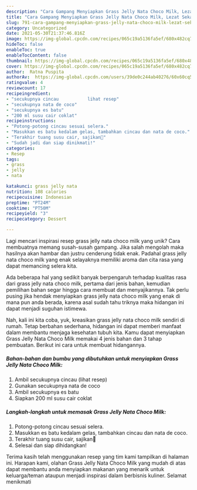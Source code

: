 ```yaml
---
description: "Cara Gampang Menyiapkan Grass Jelly Nata Choco Milk, Lezat Sekali"
title: "Cara Gampang Menyiapkan Grass Jelly Nata Choco Milk, Lezat Sekali"
slug: 791-cara-gampang-menyiapkan-grass-jelly-nata-choco-milk-lezat-sekali
category: Uncategorized
date: 2021-05-30T21:37:46.816Z
image: https://img-global.cpcdn.com/recipes/065c19a5136fa5ef/680x482cq70/grass-jelly-nata-choco-milk-foto-resep-utama.jpg
hideToc: false
enableToc: true
enableTocContent: false
thumbnail: https://img-global.cpcdn.com/recipes/065c19a5136fa5ef/680x482cq70/grass-jelly-nata-choco-milk-foto-resep-utama.jpg
cover: https://img-global.cpcdn.com/recipes/065c19a5136fa5ef/680x482cq70/grass-jelly-nata-choco-milk-foto-resep-utama.jpg
author:  Ratna Puspita
authorAv:  https://img-global.cpcdn.com/users/39de0c244ab40276/60x60cq50/avatar.jpg
ratingvalue: 4
reviewcount: 17
recipeingredient:
- "secukupnya cincau           lihat resep"
- "secukupnya nata de coco"
- "secukupnya es batu"
- "200 ml susu cair coklat"
recipeinstructions:
- "Potong-potong cincau sesuai selera."
- "Masukkan es batu kedalam gelas, tambahkan cincau dan nata de coco."
- "Terakhir tuang susu cair, sajikan💜"
- "Sudah jadi dan siap dinikmati!"
categories:
- Resep
tags:
- grass
- jelly
- nata

katakunci: grass jelly nata 
nutrition: 108 calories
recipecuisine: Indonesian
preptime: "PT24M"
cooktime: "PT50M"
recipeyield: "3"
recipecategory: Dessert

---
```



Lagi mencari inspirasi resep grass jelly nata choco milk yang unik? Cara membuatnya memang susah-susah gampang. Jika salah mengolah maka hasilnya akan hambar dan justru cenderung tidak enak. Padahal grass jelly nata choco milk yang enak selayaknya memiliki aroma dan cita rasa yang dapat memancing selera kita.




Ada beberapa hal yang sedikit banyak berpengaruh terhadap kualitas rasa dari grass jelly nata choco milk, pertama dari jenis bahan, kemudian pemilihan bahan segar hingga cara membuat dan menyajikannya. Tak perlu pusing jika hendak menyiapkan grass jelly nata choco milk yang enak di mana pun anda berada, karena asal sudah tahu triknya maka hidangan ini dapat menjadi suguhan istimewa.


Nah, kali ini kita coba, yuk, kreasikan grass jelly nata choco milk sendiri di rumah. Tetap berbahan sederhana, hidangan ini dapat memberi manfaat dalam membantu menjaga kesehatan tubuh kita. Kamu dapat menyiapkan Grass Jelly Nata Choco Milk memakai 4 jenis bahan dan 3 tahap pembuatan. Berikut ini cara untuk membuat hidangannya.

<!--inarticleads1-->

##### Bahan-bahan dan bumbu yang dibutuhkan untuk menyiapkan Grass Jelly Nata Choco Milk:

1. Ambil secukupnya cincau           (lihat resep)
1. Gunakan secukupnya nata de coco
1. Ambil secukupnya es batu
1. Siapkan 200 ml susu cair coklat




<!--inarticleads2-->

##### Langkah-langkah untuk memasak Grass Jelly Nata Choco Milk:

1. Potong-potong cincau sesuai selera.
1. Masukkan es batu kedalam gelas, tambahkan cincau dan nata de coco.
1. Terakhir tuang susu cair, sajikan💜
1. Selesai dan siap dihidangkan!



Terima kasih telah menggunakan resep yang tim kami tampilkan di halaman ini. Harapan kami, olahan Grass Jelly Nata Choco Milk yang mudah di atas dapat membantu anda menyiapkan makanan yang menarik untuk keluarga/teman ataupun menjadi inspirasi dalam berbisnis kuliner. Selamat menikmati
